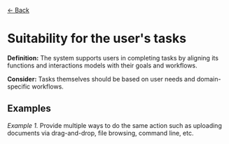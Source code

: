 [← Back](../cognitive-support-and-task-alignment.md)

# Suitability for the user's tasks

**Definition:** The system supports users in completing tasks by aligning its functions and interactions models with their goals and workflows.

**Consider:** Tasks themselves should be based on user needs and domain-specific workflows.

## Examples
_Example 1._ Provide multiple ways to do the same action such as uploading documents via drag-and-drop, file browsing, command line, etc.
